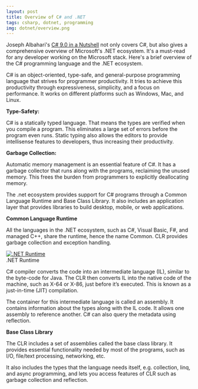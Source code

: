 ```yaml
---
layout: post
title: Overview of C# and .NET
tags: csharp, dotnet, programming
img: dotnet/overview.png
---
```


Joseph Albahari's [C# 9.0 in a Nutshell](http://www.albahari.com/nutshell/) not only covers C#, but also gives a comprehensive overview of Microsoft's .NET ecosystem. It's a must-read for any developer working on the Microsoft stack. Here's a brief overview of the C# programming language and the .NET ecosystem.

C# is an object-oriented, type-safe, and general-purpose programming language that strives for programmer productivity. It tries to achieve this productivity through expressiveness, simplicity, and a focus on performance. It works on different platforms such as Windows, Mac, and Linux.

**Type-Safety:** 

C# is a statically typed language. That means the types are verified when you compile a program. This eliminates a large set of errors before the program even runs. Static typing also allows the editors to provide intellisense features to developers, thus increasing their productivity. 

**Garbage Collection:** 

Automatic memory management is an essential feature of C#. It has a garbage collector that runs along with the programs, reclaiming the unused memory. This frees the burden from programmers to explicitly deallocating memory. 

The .net ecosystem provides support for C# programs through a Common Language Runtime and Base Class Library. It also includes an application layer that provides libraries to build desktop, mobile, or web applications. 

**Common Language Runtime** 

All the languages in the .NET ecosystem, such as C#, Visual Basic, F#, and managed C++, share the runtime, hence the name Common. CLR provides garbage collection and exception handling. 

<a target="_blank" href="{{ site.images }}/{{ page.img }}">
  <img src="{{ site.images }}/{{ page.img }}" alt=".NET Runtime">
</a>  
<div class="caption">.NET Runtime</div>

C# compiler converts the code into an intermediate language (IL), similar to the byte-code for Java. The CLR then converts IL into the native code of the machine, such as X-64 or X-86, just before it’s executed. This is known as a just-in-time (JIT) compilation.

The container for this intermediate language is called an assembly. It contains information about the types along with the IL code. It allows one assembly to reference another. C# can also query the metadata using reflection. 

**Base Class Library** 

The CLR includes a set of assemblies called the base class library. It provides essential functionality needed by most of the programs, such as I/O, file/text processing, networking, etc. 

It also includes the types that the language needs itself, e.g. collection, linq, and async programming, and lets you access features of CLR such as garbage collection and reflection. 